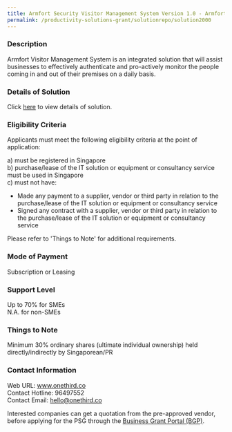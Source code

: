 ```yaml
---
title: Armfort Security Visitor Management System Version 1.0 - Armfort VMS (Essential)
permalink: /productivity-solutions-grant/solutionrepo/solution2000
---
```


### Description

Armfort Visitor Management System is an integrated solution that will assist businesses to effectively authenticate and pro-actively monitor the people coming in and out of their premises on a daily basis.

### Details of Solution

Click <a href='https://www.gobusiness.gov.sg/images/psg/20200646_Desensitised_Annex_3_Part_1.pdf' target='_blank' rel='noopener'>here</a> to view details of solution.

### Eligibility Criteria

Applicants must meet the following eligibility criteria at the point of application:

a) must be registered in Singapore <br>
b) purchase/lease of the IT solution or equipment or consultancy service must be used in Singapore <br>
c) must not have:
- Made any payment to a supplier, vendor or third party in relation to the purchase/lease of the IT solution or equipment or consultancy service
- Signed any contract with a supplier, vendor or third party in relation to the purchase/lease of the IT solution or equipment or consultancy service

Please refer to 'Things to Note' for additional requirements.

### Mode of Payment
Subscription or Leasing

### Support Level
Up to 70% for SMEs <br>
N.A. for non-SMEs

### Things to Note
 Minimum 30% ordinary shares (ultimate individual ownership) held directly/indirectly by Singaporean/PR

### Contact Information
Web URL: www.onethird.co <br>Contact Hotline: 96497552 <br>Contact Email: hello@onethird.co <br>

Interested companies can get a quotation from the pre-approved vendor, before applying for the PSG through the <a target='_blank' rel='noopener' href='https://www.businessgrants.gov.sg/'>Business Grant Portal (BGP)</a>.
